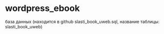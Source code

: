 # wordpress_ebook

база данных (находится в github slasti_book_uweb.sql, название таблицы: slasti_book_uweb)
